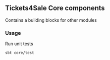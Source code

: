 Tickets4Sale Core components
----------------------------

Contains a building blocks for other modules

### Usage

Run unit tests
```
sbt core/test
```